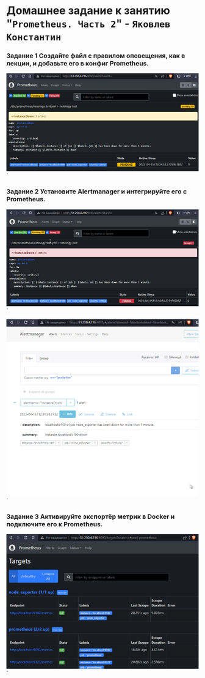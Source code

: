 # Домашнее задание к занятию "`Prometheus. Часть 2`" - `Яковлев Константин`

### Задание 1 Создайте файл с правилом оповещения, как в лекции, и добавьте его в конфиг Prometheus.

![job1](https://github.com/Prime2270/homework_netology-9.5/blob/main/images/job1.png)`

### Задание 2 Установите Alertmanager и интегрируйте его с Prometheus.

![job2](https://github.com/Prime2270/homework_netology-9.5/blob/main/images/job2.png)`

![job2.1](https://github.com/Prime2270/homework_netology-9.5/blob/main/images/job2.1.png)`

### Задание 3 Активируйте экспортёр метрик в Docker и подключите его к Prometheus.

![job3](https://github.com/Prime2270/homework_netology-9.5/blob/main/images/job3.png)`
